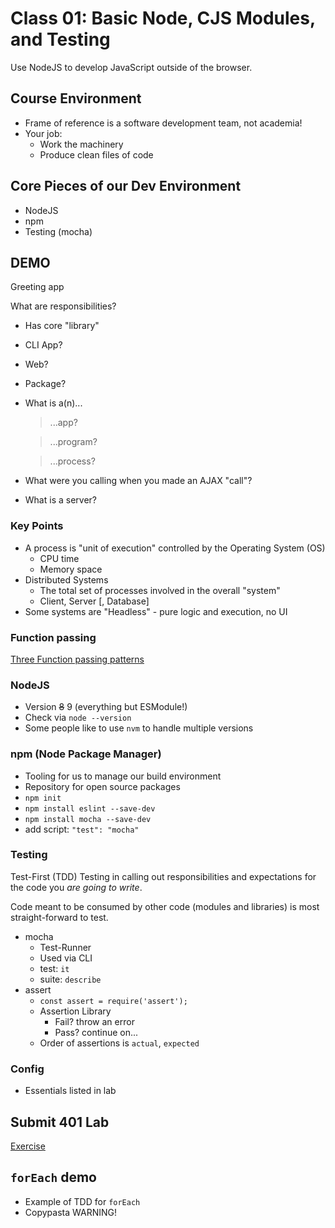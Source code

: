 # Class 01: Basic Node, CJS Modules, and Testing

Use NodeJS to develop JavaScript outside of the browser. 

## Course Environment

* Frame of reference is a software development team, not academia!
* Your job:
  * Work the machinery
  * Produce clean files of code

## Core Pieces of our Dev Environment

* NodeJS
* npm
* Testing (mocha)

## DEMO

Greeting app

What are responsibilities?

* Has core "library"
* CLI App?
* Web?
* Package?
* What is a(n)... 

  > ...app?
   
  > ...program?

  > ...process?

* What were you calling when you made an AJAX "call"?
* What is a server?

### Key Points

* A process is "unit of execution" controlled by the Operating System (OS)
    * CPU time
    * Memory space
* Distributed Systems
    * The total set of processes involved in the overall "system"
    * Client, Server [, Database]
* Some systems are "Headless" - pure logic and execution, no UI

### Function passing

[Three Function passing patterns](https://github.com/martypdx/workshop-promises-fat-arrows/blob/master/async-js-patterns.md)

### NodeJS

* Version ~~8~~ 9 (everything but ESModule!)
* Check via `node --version`
* Some people like to use `nvm` to handle multiple versions

### npm (Node Package Manager)

* Tooling for us to manage our build environment
* Repository for open source packages
* `npm init`
* `npm install eslint --save-dev`
* `npm install mocha --save-dev`
* add script: `"test": "mocha"`

### Testing

Test-First (TDD) Testing in calling out responsibilities and expectations for the code you _are going to write_.

Code meant to be consumed by other code (modules and libraries)
is most straight-forward to test.
    
* mocha
    * Test-Runner
    * Used via CLI
    * test: `it`
    * suite: `describe`
* assert
    * `const assert = require('assert');`
    * Assertion Library
        * Fail? throw an error
        * Pass? continue on...
    * Order of assertions is `actual`, `expected`

### Config

* Essentials listed in lab

## Submit 401 Lab

[Exercise](https://github.com/alchemy-advanced-js-winter-2018/submit-career-track-way)

## `forEach` demo

* Example of TDD for `forEach`
* Copypasta WARNING!